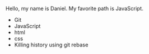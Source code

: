 Hello, my name is Daniel.
My favorite path is JavaScript.
* Git
* JavaScript
* html
* css
* Killing history using git rebase
